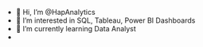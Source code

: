 - 👋 Hi, I’m @HapAnalytics
- 👀 I’m interested in SQL, Tableau, Power BI Dashboards
- 🌱 I’m currently learning Data Analyst 
- 

<!---
HapAnalytics/HapAnalytics is a ✨ special ✨ repository because its `README.md` (this file) appears on your GitHub profile.
You can click the Preview link to take a look at your changes.
--->

